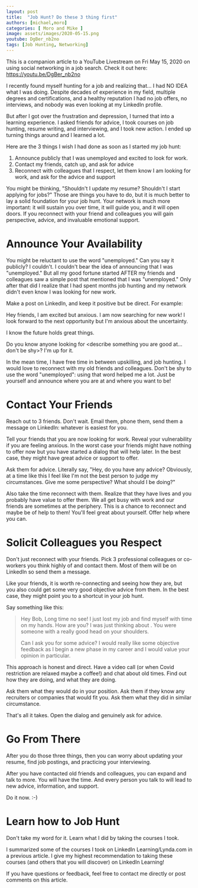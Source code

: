 ```yaml
---
layout: post
title:  "Job Hunt? Do these 3 thing first"
authors: [michael,moro]
categories: [ Moro and Mike ]
image: assets/images/2020-05-15.png
youtube: DgBer_nb2no
tags: [Job Hunting, Networking]
---
```

This is a companion article to a YouTube Livestream on Fri May 15, 2020 on using social networking in a job search. Check it out here: <https://youtu.be/DgBer_nb2no>

I recently found myself hunting for a job and realizing that... I had NO IDEA what I was doing. Despite decades of experience in my field, multiple degrees and certifications, and a healthy reputation I had no job offers, no interviews, and nobody was even looking at my LinkedIn profile.

But after I got over the frustration and depression, I turned that into a learning experience. I asked friends for advice, I took courses on job hunting, resume writing, and interviewing, and I took new action. I ended up turning things around and I learned a lot.

Here are the 3 things I wish I had done as soon as I started my job hunt:

1. Announce publicly that I was unemployed and excited to look for work.
2. Contact my friends, catch up, and ask for advice
3. Reconnect with colleagues that I respect, let them know I am looking for work, and ask for the advice and support

You might be thinking, "Shouldn't I update my resume? Shouldn't I start applying for jobs?" Those are things you have to do, but it is much better to lay a solid foundation for your job hunt. Your network is much more important: it will sustain you over time, it will guide you, and it will open doors. If you reconnect with your friend and colleagues you will gain perspective, advice, and invaluable emotional support.

# Announce Your Availability
You might be reluctant to use the word "unemployed." Can you say it publicly? I couldn't. I couldn't bear the idea of announcing that I was "unemployed." But all my good fortune started AFTER my friends and colleagues saw a simple post that mentioned that I was "unemployed." Only after that did I realize that I had spent months job hunting and my network didn't even know I was looking for new work.

Make a post on LinkedIn, and keep it positive but be direct. For example:

Hey friends, I am excited but anxious. I am now searching 
for new work! I look forward to the next opportunity but 
I'm anxious about the uncertainty.

I know the future holds great things.

Do you know anyone looking for <describe something you 
are good at... don't be shy>? I'm up for it.

In the mean time, I have free time in between upskilling, 
and job hunting. I would love to reconnect with my old 
friends and colleagues.
Don't be shy to use the word "unemployed": using that word helped me a lot. Just be yourself and announce where you are at and where you want to be!

# Contact Your Friends
Reach out to 3 friends. Don't wait. Email them, phone them, send them a message on LinkedIn: whatever is easiest for you.

Tell your friends that you are now looking for work. Reveal your vulnerability if you are feeling anxious. In the worst case your friends might have nothing to offer now but you have started a dialog that will help later. In the best case, they might have great advice or support to offer.

Ask them for advice. Literally say, "Hey, do you have any advice? Obviously, at a time like this I feel like I'm not the best person to judge my circumstances. Give me some perspective? What should I be doing?"

Also take the time reconnect with them. Realize that they have lives and you probably have value to offer them. We all get busy with work and our friends are sometimes at the periphery. This is a chance to reconnect and maybe be of help to them! You'll feel great about yourself. Offer help where you can.

# Solicit Colleagues you Respect
Don't just reconnect with your friends. Pick 3 professional colleagues or co-workers you think highly of and contact them. Most of them will be on LinkedIn so send them a message.

Like your friends, it is worth re-connecting and seeing how they are, but you also could get some very good objective advice from them. In the best case, they might point you to a shortcut in your job hunt.

Say something like this:

> Hey Bob, Long time no see! I just lost my job 
> and find myself with time on my hands. How are 
> you? I was just thinking about <that project you
> worked on together>. You were someone with a 
> really good head on your shoulders.
> 
> Can I ask you for some advice? I would really 
> like some objective feedback as I begin a new 
> phase in my career and I would value your 
> opinion in particular. 

This approach is honest and direct. Have a video call (or when Covid restriction are relaxed maybe a coffee!) and chat about old times. Find out how they are doing, and what they are doing.

Ask them what they would do in your position. Ask them if they know any recruiters or companies that would fit you. Ask them what they did in similar circumstance.

That's all it takes. Open the dialog and genuinely ask for advice.

# Go From There
After you do those three things, then you can worry about updating your resume, find job postings, and practicing your interviewing.

After you have contacted old friends and colleagues, you can expand and talk to more. You will have the time. And every person you talk to will lead to new advice, information, and support.

Do it now. :-)

# Learn how to Job Hunt
Don't take my word for it. Learn what I did by taking the courses I took.

I summarized some of the courses I took on LinkedIn Learning/Lynda.com in a previous article. I give my highest recommendation to taking these courses (and others that you will discover) on LinkedIn Learning!

If you have questions or feedback, feel free to contact me directly or post comments on this article.